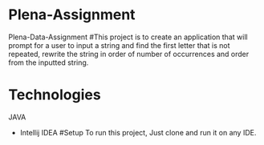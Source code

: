# Plena-Assignment
Plena-Data-Assignment
#This project is to create an application that will prompt for a user to input a string and find the first letter that is not repeated,  rewrite the string in order of number of occurrences and order from the inputted string.

# Technologies 
   JAVA
   * Intellij IDEA
 #Setup
To run this project, Just clone and run it on any IDE.
